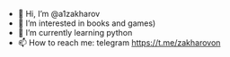 - 👋 Hi, I’m @a1zakharov
- 👀 I’m interested in books and games)
- 🌱 I’m currently learning python
- 📫 How to reach me: telegram https://t.me/zakharovon

<!---
a1zakharov/a1zakharov is a ✨ special ✨ repository because its `README.md` (this file) appears on your GitHub profile.
You can click the Preview link to take a look at your changes.
--->
